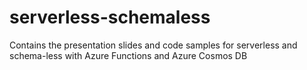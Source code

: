 # serverless-schemaless
Contains the presentation slides and code samples for serverless and schema-less with Azure Functions and Azure Cosmos DB
